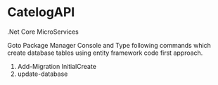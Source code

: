 # CatelogAPI
.Net Core MicroServices

Goto Package Manager Console and Type following commands which create database tables using entity framework code first approach.
1. Add-Migration InitialCreate
2. update-database

